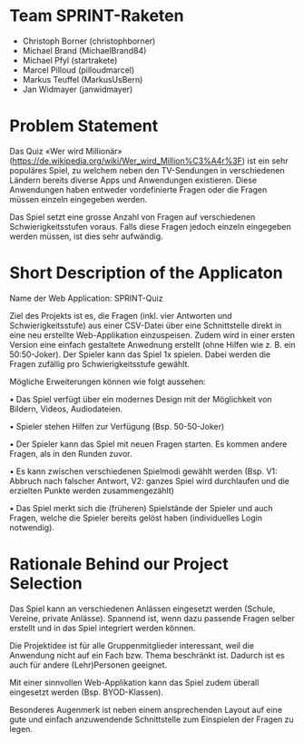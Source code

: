 # Team SPRINT-Raketen
- Christoph Borner (christophborner)
- Michael	Brand (MichaelBrand84)
- Michael	Pfyl (startrakete)
- Marcel Pilloud (pilloudmarcel)
- Markus Teuffel (MarkusUsBern)
- Jan	Widmayer (janwidmayer)


# Problem Statement

Das Quiz «Wer wird Millionär» (https://de.wikipedia.org/wiki/Wer_wird_Million%C3%A4r%3F) ist ein sehr populäres Spiel, zu welchem neben den TV-Sendungen in verschiedenen Ländern bereits diverse Apps und Anwendungen existieren. Diese Anwendungen haben entweder vordefinierte Fragen oder die Fragen müssen einzeln eingegeben werden. 

Das Spiel setzt eine grosse Anzahl von Fragen auf verschiedenen Schwierigkeitsstufen voraus. Falls diese Fragen jedoch einzeln eingegeben werden müssen, ist dies sehr aufwändig.


# Short Description of the Applicaton

Name der Web Application: SPRINT-Quiz

Ziel des Projekts ist es, die Fragen (inkl. vier Antworten und Schwierigkeitsstufe) aus einer CSV-Datei über eine Schnittstelle direkt in eine neu erstellte Web-Applikation einzuspeisen. Zudem wird in einer ersten Version eine einfach gestaltete Anwednung erstellt (ohne Hilfen wie z. B. ein 50:50-Joker). Der Spieler kann das Spiel 1x spielen. Dabei werden die Fragen zufällig pro Schwierigkeitsstufe gewählt.

Mögliche Erweiterungen können wie folgt aussehen:

•	Das Spiel verfügt über ein modernes Design mit der Möglichkeit von Bildern, Videos, Audiodateien.

•	Spieler stehen Hilfen zur Verfügung (Bsp. 50-50-Joker)

•	Der Spieler kann das Spiel mit neuen Fragen starten. Es kommen andere Fragen, als in den Runden zuvor.

•	Es kann zwischen verschiedenen Spielmodi gewählt werden (Bsp. V1: Abbruch nach falscher Antwort, V2: ganzes Spiel wird durchlaufen und die erzielten Punkte werden zusammengezählt)

•	Das Spiel merkt sich die (früheren) Spielstände der Spieler und auch Fragen, welche die Spieler bereits gelöst haben (individuelles Login notwendig). 


# Rationale Behind our Project Selection

Das Spiel kann an verschiedenen Anlässen eingesetzt werden (Schule, Vereine, private Anlässe). Spannend ist, wenn dazu passende Fragen selber erstellt und in das Spiel integriert werden können. 

Die Projektidee ist für alle Gruppenmitglieder interessant, weil die Anwendung nicht auf ein Fach bzw. Thema beschränkt ist. Dadurch ist es auch für andere (Lehr)Personen geeignet. 

Mit einer sinnvollen Web-Applikation kann das Spiel zudem überall eingesetzt werden (Bsp. BYOD-Klassen).

Besonderes Augenmerk ist neben einem ansprechenden Layout auf eine gute und einfach anzuwendende Schnittstelle zum Einspielen der Fragen zu legen.
